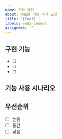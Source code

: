 ```yaml
---
name: 기능 요청
about: 새로운 기능 추가 요청
title: '[feat] '
labels: enhancement
assignees: ''
---
```


## 구현 기능
- [ ]
- [ ]
- [ ]

## 기능 사용 시나리오

## 우선순위
- [ ] 높음
- [ ] 중간
- [ ] 낮음